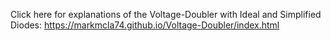 Click here for explanations of the Voltage-Doubler with Ideal and Simplified Diodes: 
https://markmcla74.github.io/Voltage-Doubler/index.html
